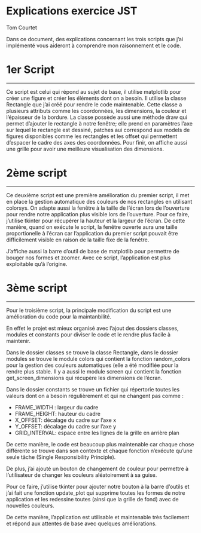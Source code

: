 # Explications exercice JST

Tom Courtet

Dans ce document, des explications concernant les trois scripts que j’ai implémenté vous aideront à comprendre mon raisonnement et le code.

# 1er Script

---

Ce script est celui qui répond au sujet de base, il utilise matplotlib pour créer une figure et créer les éléments dont on a besoin.
Il utilise la classe Rectangle que j’ai créé pour rendre le code maintenable. Cette classe a plusieurs attributs comme les coordonnées, les dimensions, la couleur et l’épaisseur de la bordure. La classe possède aussi une méthode draw qui permet d’ajouter le rectangle à notre fenêtre; elle prend en paramètres l’axe sur lequel le rectangle est dessiné, patches aui correspond aux models de figures disponibles comme les rectangles et les offset qui permettent d’espacer le cadre des axes des coordonnées.
Pour finir, on affiche aussi une grille pour avoir une meilleure visualisation des dimensions.

# 2ème script

---

Ce deuxième script est une première amélioration du premier script, il met en place la gestion automatique des couleurs de nos rectangles en utilisant colorsys. On adapte aussi la fenêtre à la taille de l’écran lors de l’ouverture pour rendre notre application plus visible lors de l’ouverture. Pour ce faire, j’utilise tkinter pour récupérer la hauteur et la largeur de l’écran. De cette manière, quand on exécute le script, la fenêtre ouverte aura une taille proportionelle à l’écran car l’application du premier script pouvait être difficilement visible en raison de la taille fixe de la fenêtre.

J’affiche aussi la barre d’outil de base de matplotlib pour permettre de bouger nos formes et zoomer.
Avec ce script, l’application est plus exploitable qu’à l’origine.

# 3ème script

---

Pour le troisième script, la principale modification du script est une amélioration du code pour la maintanbilité. 

En effet le projet est mieux organisé avec l’ajout des dossiers classes, modules et constants pour diviser le code et le rendre plus facile à maintenir.

Dans le dossier classes se trouve la classe Rectangle, dans le dossier modules se trouve le module colors qui contient la fonction random_colors pour la gestion des couleurs automatiques (elle a été modifiée pour la rendre plus stable. Il y a aussi le module screen qui contient la fonction get_screen_dimensions qui récupère les dimensions de l’écran.

Dans le dossier constants se trouve un fichier qui répertorie toutes les valeurs dont on a besoin régulièrement et qui ne changent pas comme : 

- FRAME_WIDTH : largeur du cadre
- FRAME_HEIGHT: hauteur du cadre
- X_OFFSET: décalage du cadre sur l’axe x
- Y_OFFSET: décalage du cadre sur l’axe y
- GRID_INTERVAL: espace entre les lignes de la grille en arrière plan

De cette manière, le code est beaucoup plus maintenable car chaque chose différente se trouve dans son contexte et chaque fonction n’exécute qu’une seule tâche (Single Responsibility Principle).

De plus, j’ai ajouté un bouton de changement de couleur pour permettre à l’utilisateur de changer les couleurs aléatoirement à sa guise. 

Pour ce faire, j’utilise tkinter pour ajouter notre bouton à la barre d’outils et j’ai fait une fonction update_plot qui supprime toutes les formes de notre application et les redessine toutes (ainsi que la grille de fond) avec de nouvelles couleurs.

De cette manière, l’application est utilisable et maintenable très facilement et répond aux attentes de base avec quelques améliorations.
